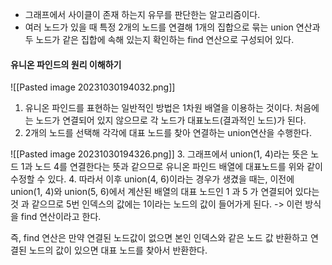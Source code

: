 - 그래프에서 사이클이 존재 하는지 유무를 판단한는 알고리즘이다.
- 여러 노드가 있을 때 특정 2개의 노드를 연결해 1개의 집합으로 묶는 union 연산과 두 노드가 같은 집합에 속해 있는지 확인하는 find 연산으로 구성되어 있다.

#### 유니온 파인드의 원리 이해하기 
![[Pasted image 20231030194032.png]]

1. 유니온 파인드를 표현하는 일반적인 방법은 1차원 배열을 이용하는 것이다. 처음에는 노드가 연결되어 있지 않으므로 각 노드가 대표노드(결과적인 노드)가 된다.
2. 2개의 노드를 선택해 각각에 대표 노드를 찾아 연결하는 union연산을 수행한다.

![[Pasted image 20231030194326.png]]
3. 그래프에서 union(1, 4)라는 뜻은 노드 1과 노드 4를 연결한다는 뜻과 같으므로 유니온 파인드 배열에 대표노드를 위와 같이 수정할 수 있다.
4. 따라서 이후 union(4, 6)이라는 경우가 생겼을 때는, 이전에 union(1, 4)와 union(5, 6)에서 계산된 배열의 대표 노드인 1 과 5 가 연결되어 있다는 것 과 같으므로 5번 인덱스의 값에는 1이라는 노드의 값이 들어가게 된다. -> 이런 방식을 find 연산이라고 한다.

즉, find 연산은 만약 연결된 노드값이 없으면 본인 인덱스와 같은 노드 값 반환하고 연결된 노드의 값이 있으면 대표 노드를 찾아서 반환한다.